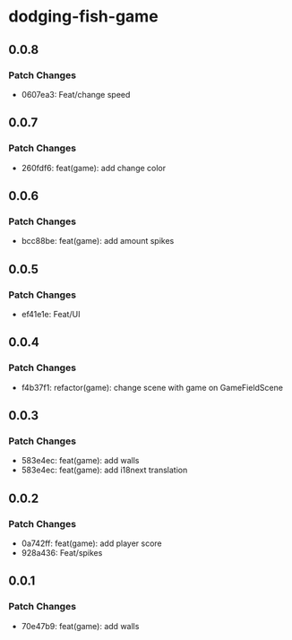 # dodging-fish-game

## 0.0.8

### Patch Changes

- 0607ea3: Feat/change speed

## 0.0.7

### Patch Changes

- 260fdf6: feat(game): add change color

## 0.0.6

### Patch Changes

- bcc88be: feat(game): add amount spikes

## 0.0.5

### Patch Changes

- ef41e1e: Feat/UI

## 0.0.4

### Patch Changes

- f4b37f1: refactor(game): change scene with game on GameFieldScene

## 0.0.3

### Patch Changes

- 583e4ec: feat(game): add walls
- 583e4ec: feat(game): add i18next translation

## 0.0.2

### Patch Changes

- 0a742ff: feat(game): add player score
- 928a436: Feat/spikes

## 0.0.1

### Patch Changes

- 70e47b9: feat(game): add walls
